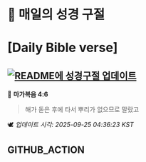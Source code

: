 # 🙏 매일의 성경 구절
# [Daily Bible verse]
## [![README에 성경구절 업데이트](https://github.com/DONGSUKA/first_test/actions/workflows/update-readme-bible.yml/badge.svg)](https://github.com/DONGSUKA/first_test/actions/workflows/update-readme-bible.yml)
<!-- START_BIBLE_VERSE -->
📖 **마가복음 4:6**
> 해가 돋은 후에 타서 뿌리가 없으므로 말랐고

🕊️ _업데이트 시각: 2025-09-25 04:36:23 KST_
  <!-- END_BIBLE_VERSE -->
## GITHUB_ACTION
